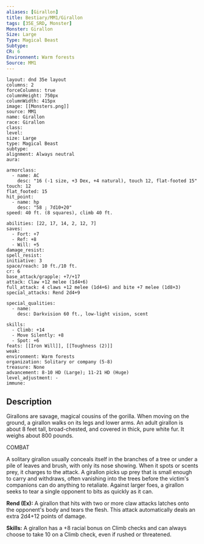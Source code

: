 ```yaml
---
aliases: [Girallon]
title: Bestiary/MM1/Girallon
tags: [35E_SRD, Monster]
Monster: Girallon
Size: Large
Type: Magical Beast
Subtype: 
CR: 6
Environnent: Warm forests
Source: MM1
---
```


```statblock
layout: dnd 35e layout
columns: 2
forceColumns: true
columnHeight: 750px
columnWidth: 415px
image: [[Monsters.png]]
source: MM1
name: Girallon
race: Girallon
class: 
level: 
size: Large
type: Magical Beast
subtype: 
alignment: Always neutral
aura: 

armorclass:
  - name: AC
    desc: "16 (-1 size, +3 Dex, +4 natural), touch 12, flat-footed 15"
touch: 12
flat_footed: 15
hit_point:
  - name: hp
    desc: "58 ; 7d10+20"
speed: 40 ft. (8 squares), climb 40 ft.

abilities: [22, 17, 14, 2, 12, 7]
saves:
  - Fort: +7
  - Ref: +8
  - Will: +5
damage_resist: 
spell_resist: 
initiative: 3
space/reach: 10 ft./10 ft.
cr: 6
base_attack/grapple: +7/+17
attack: Claw +12 melee (1d4+6)
full_attack: 4 claws +12 melee (1d4+6) and bite +7 melee (1d8+3)
special_attacks: Rend 2d4+9

special_qualities:
  - name: 
    desc: Darkvision 60 ft., low-light vision, scent

skills:
  - Climb: +14
  - Move Silently: +8
  - Spot: +6
feats: [[Iron Will]], [[Toughness (2)]]
weak: 
environment: Warm forests
organization: Solitary or company (5-8)
treasure: None
advancement: 8-10 HD (Large); 11-21 HD (Huge)
level_adjustment: -
immune: 
```

## Description

<p>Girallons are savage, magical cousins of the gorilla. When moving on the ground, a girallon walks on its legs and lower arms. An adult girallon is about 8 feet tall, broad-chested, and covered in thick, pure white fur. It weighs about 800 pounds.</p>
<p>COMBAT</p>
<p>A solitary girallon usually conceals itself in the branches of a tree or under a pile of leaves and brush, with only its nose showing. When it spots or scents prey, it charges to the attack. A girallon picks up prey that is small enough to carry and withdraws, often vanishing into the trees before the victim's companions can do anything to retaliate. Against larger foes, a girallon seeks to tear a single opponent to bits as quickly as it can.</p>
<p>
            <b>Rend (Ex):</b> A girallon that hits with two or more claw attacks latches onto the opponent's body and tears the flesh. This attack automatically deals an extra 2d4+12 points of damage.</p>
<p>
            <b>Skills:</b> A girallon has a +8 racial bonus on Climb checks and can always choose to take 10 on a Climb check, even if rushed or threatened.</p>